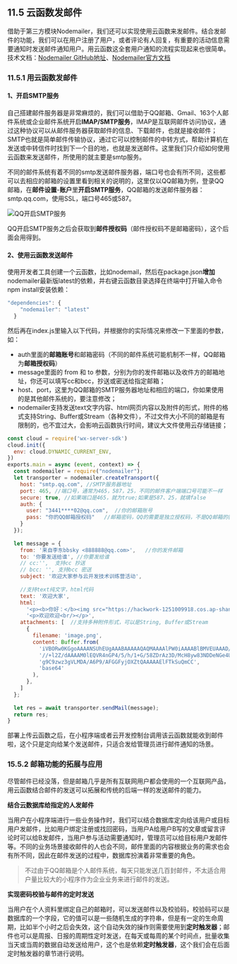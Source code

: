 ## 11.5 云函数发邮件
借助于第三方模块Nodemailer，我们还可以实现使用云函数来发邮件。结合发邮件的功能，我们可以在用户注册了用户，或者评论有人回复，有重要的活动信息需要通知时发送邮件通知用户。用云函数这全套用户通知的流程实现起来也很简单。
技术文档：[Nodemailer GitHub地址](https://github.com/nodemailer/nodemailer)、[Nodemailer官方文档](https://nodemailer.com/about/)

### 11.5.1 用云函数发邮件
#### 1、开启SMTP服务
自己搭建邮件服务器是非常麻烦的，我们可以借助于QQ邮箱、Gmail、163个人邮件系统或企业邮件系统开启**IMAP/SMTP服务**，IMAP是互联网邮件访问协议，通过这种协议可以从邮件服务器获取邮件的信息、下载邮件，也就是接收邮件；SMTP也就是简单邮件传输协议，通过它可以控制邮件的中转方式，帮助计算机在发送或中转信件时找到下一个目的地，也就是发送邮件。这里我们只介绍如何使用云函数来发送邮件，所使用的就主要是smtp服务。

不同的邮件系统有着不同的smtp发送邮件服务器，端口号也会有所不同，这些都可以去相应的邮箱的设置里看到相关的说明的，这里仅以QQ邮箱为例，登录QQ邮箱，在**邮件设置**-**账户**里**开启SMTP服务**，QQ邮箱的发送邮件服务器：smtp.qq.com，使用SSL，端口号465或587。

![QQ开启SMTP服务](https://p3-juejin.byteimg.com/tos-cn-i-k3u1fbpfcp/a14a1dfab02a46ecaa92b3b360fba06d~tplv-k3u1fbpfcp-zoom-1.image)

QQ开启SMTP服务之后会获取到**邮件授权码**（邮件授权码不是邮箱密码），这个后面会用得到。

#### 2、使用云函数发送邮件
使用开发者工具创建一个云函数，比如nodemail，然后在package.json**增加**nodemailer最新版latest的依赖，并右键云函数目录选择在终端中打开输入命令npm install安装依赖：
```javascript
"dependencies": {
    "nodemailer": "latest"
  }
```
然后再在index.js里输入以下代码，并根据你的实际情况来修改一下里面的参数，如：
- auth里面的**邮箱账号**和邮箱密码（不同的邮件系统可能机制不一样，QQ邮箱为**邮箱授权码**）
- message里面的 from 和 to 参数，分别为你的发件邮箱以及收件方的邮箱地址，你还可以填写cc和bcc，抄送或密送给指定邮箱；
- host、port，这里为QQ邮箱的SMTP服务器地址和相应的端口，你如果使用的是其他邮件系统的，要注意修改；
- nodemailer支持发送text文字内容、html网页内容以及附件的形式，附件的格式支持String、Buffer或Stream（各种文件），不过文件大小不同的邮箱是有限制的，也不宜过大，会影响云函数执行时间，建议大文件使用云存储链接；

```javascript
const cloud = require('wx-server-sdk')
cloud.init({
  env: cloud.DYNAMIC_CURRENT_ENV,
})
exports.main = async (event, context) => {
  const nodemailer = require("nodemailer");
  let transporter = nodemailer.createTransport({
    host: "smtp.qq.com", //SMTP服务器地址
    port: 465, //端口号，通常为465，587，25，不同的邮件客户端端口号可能不一样
    secure: true, //如果端口是465，就为true;如果是587、25，就填false
    auth: {
      user: "3441****02@qq.com",  //你的邮箱账号
      pass: "你的QQ邮箱授权码"   //邮箱密码，QQ的需要是独立授权码，不是QQ邮箱的密码
    }
  });
 
  let message = {
    from: '来自李东bbsky <888888@qq.com>',   //你的发件邮箱
    to: '你要发送给谁', //你要发给谁
    // cc:'',  支持cc 抄送
    // bcc: '', 支持bcc 密送
    subject: '欢迎大家参与云开发技术训练营活动',
 
    //支持text纯文字，html代码
    text: '欢迎大家',
    html:
      '<p><b>你好：</b><img src="https://hackwork-1251009918.cos.ap-shanghai.myqcloud.com/handbook/html5/weapp.jpg"/></p>' +
      '<p>欢迎欢迎<br/></p>',
    attachments: [  //支持多种附件形式，可以是String, Buffer或Stream
      {
        filename: 'image.png',
        content: Buffer.from(
          'iVBORw0KGgoAAAANSUhEUgAAABAAAAAQAQMAAAAlPW0iAAAABlBMVEUAAAD/' +
          '//+l2Z/dAAAAM0lEQVR4nGP4/5/h/1+G/58ZDrAz3D/McH8yw83NDDeNGe4U' +
          'g9C9zwz3gVLMDA/A6P9/AFGGFyjOXZtQAAAAAElFTkSuQmCC',
          'base64'
        ),
      },
    ]
  };
 
  let res = await transporter.sendMail(message);
  return res;
}
```
部署上传云函数之后，在小程序端或者云开发控制台调用该云函数就能收到邮件啦，这个只是定向给某个发送邮件，只适合发给管理员进行邮件通知的场景。

### 15.5.2 邮箱功能的拓展与应用
尽管邮件已经没落，但是邮箱几乎是所有互联网用户都会使用的一个互联网产品，用云函数结合邮件的发送可以拓展和传统的后端一样的发送邮件的能力。

**结合云数据库给指定的人发邮件**

当用户在小程序端进行一些业务操作时，我们可以结合数据库定向给该用户或目标用户发邮件，比如用户绑定注册或找回密码，当用户A给用户B写的文章或留言评论时可以给B发邮件，当用户参与活动需要通知时，管理员可以给目标用户发邮件等。不同的业务场景接收邮件的人也会不同，邮件里面的内容根据业务的需求也会有所不同，因此在邮件发送的过程中，数据库扮演着非常重要的角色。
>不过由于QQ邮箱是个人邮件系统，每天只能发送几百封邮件，不太适合用户量比较大的小程序作为企业业务来进行邮件的发送。

**实现密码校验与邮件的定时发送**

当用户在个人资料里绑定自己的邮箱时，可以发送邮件以及校验码，校验码可以是数据库的一个字段，它的值可以是一些随机生成的字符串，但是有一定的生命周期，比如半个小时之后会失效，这个自动失效的操作则需要使用到**定时触发器**；邮件也可以是周报、日报的周期性定时发送，在每天或每周的某个时间点，批量收集当天或当周的数据自动发送给用户，这个也是依赖**定时触发器**，这个我们会在后面定时触发器的章节进行说明。